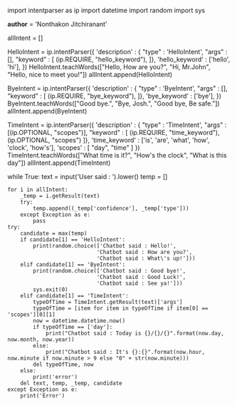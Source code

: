 import intentparser as ip
import datetime
import random
import sys

__author__ = 'Nonthakon Jitchiranant'

allIntent = []

HelloIntent = ip.intentParser({
    'description' : {
                    "type" : 'HelloIntent',
                    "args" : [],
                    "keyword" : [
                    (ip.REQUIRE, "hello_keyword"),
                    ]},
    'hello_keyword' : ['hello', 'hi'],
})
HelloIntent.teachWords(["Hello, How are you?", "Hi, Mr.John", "Hello, nice to meet you!"])
allIntent.append(HelloIntent)

ByeIntent = ip.intentParser({
    'description' : {
                    "type" : 'ByeIntent',
                    "args" : [],
                    "keyword" : [
                    (ip.REQUIRE, "bye_keyword"),
                    ]},
    'bye_keyword' : ['bye'],
})
ByeIntent.teachWords(["Good bye.", "Bye, Josh.", "Good bye, Be safe."])
allIntent.append(ByeIntent)

TimeIntent = ip.intentParser({
    'description' : {
                    "type" : 'TimeIntent',
                    "args" : [(ip.OPTIONAL, "scopes")],
                    "keyword" : [
                    (ip.REQUIRE, "time_keyword"),
                    (ip.OPTIONAL, "scopes")
                    ]},
    'time_keyword' : ['is', 'are', 'what', 'how', 'clock', 'how\'s'],
    'scopes' : [
        "day",
        "time"
        ]
})
TimeIntent.teachWords(["What time is it?", "How's the clock", "What is this day"])
allIntent.append(TimeIntent)

while True:
    text = input('User said : ').lower()
    temp = []

    for i in allIntent:
        _temp = i.getResult(text)
        try:
            temp.append((_temp['confidence'], _temp['type']))
        except Exception as e:
            pass
    try:
        candidate = max(temp)
        if candidate[1] == 'HelloIntent':
            print(random.choice(['Chatbot said : Hello!',
                                'Chatbot said : How are you?',
                                'Chatbot said : What\'s up!']))
        elif candidate[1] == 'ByeIntent':
            print(random.choice(['Chatbot said : Good bye!',
                                'Chatbot said : Good Luck!',
                                'Chatbot said : See ya!']))
            sys.exit(0)
        elif candidate[1] == 'TimeIntent':
            typeOfTime = TimeIntent.getResult(text)['args']
            typeOfTime = [item for item in typeOfTime if item[0] == 'scopes'][0][1]
            now = datetime.datetime.now()
            if typeOfTime == ['day']:
                print("Chatbot said : Today is {}/{}/{}".format(now.day, now.month, now.year))
            else:
                print("Chatbot said : It's {}:{}".format(now.hour, now.minute if now.minute > 9 else "0" + str(now.minute)))
            del typeOfTime, now
        else:
            print('error')
        del text, temp, _temp, candidate
    except Exception as e:
        print('Error')
